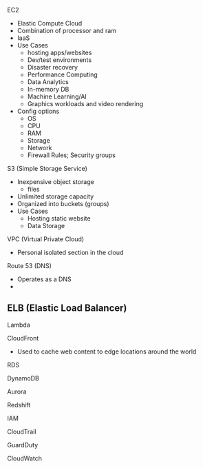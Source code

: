 EC2
- Elastic Compute Cloud
- Combination of processor and ram
- IaaS
- Use Cases
	- hosting apps/websites
	- Dev/test environments
	- Disaster recovery
	- Performance Computing
	- Data Analytics
	- In-memory DB
	- Machine Learning/AI
	- Graphics workloads and video rendering
- Config options
	- OS
	- CPU
	- RAM
	- Storage
	- Network
	- Firewall Rules; Security groups

S3 (Simple Storage Service)
- Inexpensive object storage
	- files
- Unlimited storage capacity
- Organized into buckets (groups)
- Use Cases
	- Hosting static website
	- Data Storage

VPC (Virtual Private Cloud)
- Personal isolated section in the cloud

Route 53 (DNS)
- Operates as a DNS
- 

ELB (Elastic Load Balancer)
- 

Lambda

CloudFront
- Used to cache web content to edge locations around the world

RDS

DynamoDB

Aurora

Redshift

IAM

CloudTrail

GuardDuty

CloudWatch